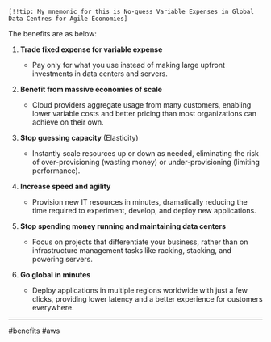 
`[!!tip: My mnemonic for this is No-guess Variable Expenses in Global Data Centres for Agile Economies]`

The benefits are as below:

1. **Trade fixed expense for variable expense**
	  - Pay only for what you use instead of making large upfront investments in data centers and servers.

2. **Benefit from massive economies of scale**
	  - Cloud providers aggregate usage from many customers, enabling lower variable costs and better pricing than most organizations can achieve on their own.

 3. **Stop guessing capacity** (Elasticity)
	  - Instantly scale resources up or down as needed, eliminating the risk of over-provisioning (wasting money) or under-provisioning (limiting performance).

4. **Increase speed and agility**
	  - Provision new IT resources in minutes, dramatically reducing the time required to experiment, develop, and deploy new applications.

5. **Stop spending money running and maintaining data centers**
	  - Focus on projects that differentiate your business, rather than on infrastructure management tasks like racking, stacking, and powering servers.

6. **Go global in minutes**
	  - Deploy applications in multiple regions worldwide with just a few clicks, providing lower latency and a better experience for customers everywhere.

---

#benefits #aws